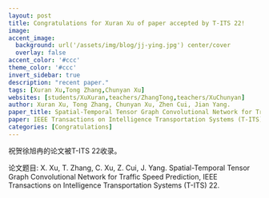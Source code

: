 ```yaml
---
layout: post
title: Congratulations for Xuran Xu of paper accepted by T-ITS 22!
image:
accent_image:
  background: url('/assets/img/blog/jj-ying.jpg') center/cover
  overlay: false
accent_color: '#ccc'
theme_color: '#ccc'
invert_sidebar: true
description: "recent paper."
tags: [Xuran Xu,Tong Zhang,Chunyan Xu]
websites: [students/XuXuran,teachers/ZhangTong,teachers/XuChunyan]
author: Xuran Xu, Tong Zhang, Chunyan Xu, Zhen Cui, Jian Yang.
paper_title: Spatial-Temporal Tensor Graph Convolutional Network for Traffic Speed Prediction.
paper: IEEE Transactions on Intelligence Transportation Systems (T-ITS) 22.
categories: [Congratulations]
---
```


祝贺徐旭冉的论文被T-ITS 22收录。

论文题目: X. Xu, T. Zhang, C. Xu, Z. Cui, J. Yang. Spatial-Temporal Tensor Graph Convolutional Network for Traffic Speed Prediction, IEEE Transactions on Intelligence Transportation Systems (T-ITS) 22.
